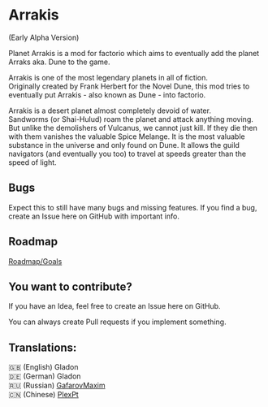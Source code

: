 # Arrakis
(Early Alpha Version)

Planet Arrakis is a mod for factorio which aims to eventually add the planet Arraks aka. Dune to the game.

Arrakis is one of the most legendary planets in all of fiction.   
Originally created by Frank Herbert for the Novel Dune, this mod tries to eventually put Arrakis - also known as Dune - into factorio.  

Arrakis is a desert planet almost completely devoid of water.  
Sandworms (or Shai-Hulud) roam the planet and attack anything moving. But unlike the demolishers of Vulcanus, we cannot just kill. If they die then with them vanishes the valuable Spice Melange. It is the most valuable substance in the universe and only found on Dune. It allows the guild navigators (and eventually you too) to travel at speeds greater than the speed of light.   

## Bugs
Expect this to still have many bugs and missing features. If you find a bug, create an Issue here on GitHub with important info.

## Roadmap
[Roadmap/Goals](https://github.com/Gladon4/planet-arrakis/blob/main/ROADMAP.md)

## You want to contribute?
If you have an Idea, feel free to create an Issue here on GitHub.

You can always create Pull requests if you implement something.

## Translations:  
🇬🇧 (English)  Gladon  
🇩🇪 (German) Gladon  
🇷🇺 (Russian) [GafarovMaxim](https://github.com/GafarovMaxim)  
🇨🇳 (Chinese) [PlexPt](https://github.com/PlexPt)  
